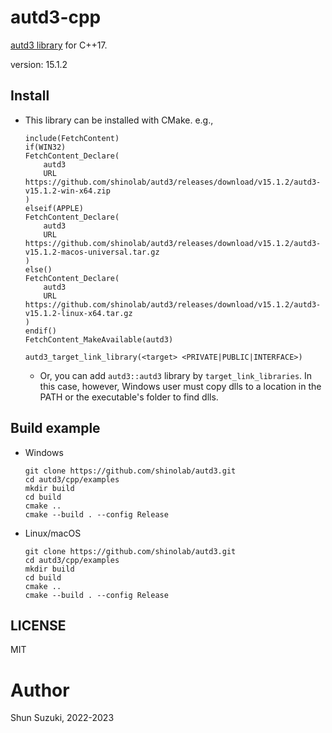 # autd3-cpp

[autd3 library](https://github.com/shinolab/autd3) for C++17.

version: 15.1.2

## Install

- This library can be installed with CMake. e.g.,
    ```
    include(FetchContent)
    if(WIN32)
    FetchContent_Declare(
        autd3
        URL https://github.com/shinolab/autd3/releases/download/v15.1.2/autd3-v15.1.2-win-x64.zip
    )
    elseif(APPLE)
    FetchContent_Declare(
        autd3
        URL https://github.com/shinolab/autd3/releases/download/v15.1.2/autd3-v15.1.2-macos-universal.tar.gz
    )
    else()
    FetchContent_Declare(
        autd3
        URL https://github.com/shinolab/autd3/releases/download/v15.1.2/autd3-v15.1.2-linux-x64.tar.gz
    )
    endif()
    FetchContent_MakeAvailable(autd3)

    autd3_target_link_library(<target> <PRIVATE|PUBLIC|INTERFACE>)
    ```

    - Or, you can add `autd3::autd3` library by `target_link_libraries`. In this case, however, Windows user must copy dlls to a location in the PATH or the executable's folder to find dlls.

## Build example

- Windows

    ```
    git clone https://github.com/shinolab/autd3.git
    cd autd3/cpp/examples
    mkdir build
    cd build
    cmake ..
    cmake --build . --config Release
    ```

- Linux/macOS

    ```
    git clone https://github.com/shinolab/autd3.git
    cd autd3/cpp/examples
    mkdir build
    cd build
    cmake ..
    cmake --build . --config Release
    ```

## LICENSE

MIT

# Author

Shun Suzuki, 2022-2023
